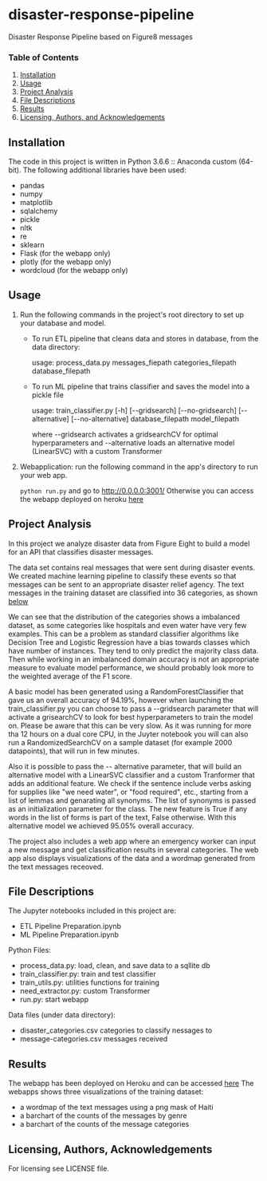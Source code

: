 # disaster-response-pipeline
Disaster Response Pipeline based on Figure8 messages

### Table of Contents

1. [Installation](#installation)
2. [Usage](#usage)
3. [Project Analysis](#motivation)
4. [File Descriptions](#files)
5. [Results](#results)
6. [Licensing, Authors, and Acknowledgements](#licensing)

## Installation <a name="installation"></a>
The code in this project is written in Python 3.6.6 :: Anaconda custom (64-bit).
The following additional libraries have been used:
* pandas
* numpy
* matplotlib
* sqlalchemy
* pickle
* nltk
* re
* sklearn
* Flask (for the webapp only)
* plotly (for the webapp only)
* wordcloud (for the webapp only)

## Usage  <a name="usage"></a>
1. Run the following commands in the project's root directory to set up your database and model.

    - To run ETL pipeline that cleans data and stores in database, from the data directory:
    
        usage: process_data.py messages_fiepath categories_filepath database_filepath
    - To run ML pipeline that trains classifier and saves the model into a pickle file
    
        usage: train_classifier.py [-h] [--gridsearch] [--no-gridsearch]
                           [--alternative] [--no-alternative]
                           database_filepath model_filepath
                           
        where --gridsearch activates a gridsearchCV for optimal hyperparameters
        and --alternative loads an alternative model (LinearSVC) with a custom Transformer

2. Webapplication: run the following command in the app's directory to run your web app.

    `python run.py`
    and go to http://0.0.0.0:3001/
    Otherwise you can access the webapp deployed on heroku [here](https://disaster-response-webapp.herokuapp.com/)

## Project Analysis<a name="motivation"></a>
In this project we analyze disaster data from Figure Eight to build a model for an API that classifies disaster messages.

The data set contains real messages that were sent during disaster events. We created machine learning pipeline to classify these events so that messages can be sent to an appropriate disaster relief agency. The text messages in the training dataset are classified into 36 categories, as shown [below](labels.png)

We can see that the distribution of the categories shows a imbalanced dataset, as some categories like hospitals and even water have very few examples. This can be a problem as standard classifier algorithms like Decision Tree and Logistic Regression have a bias towards classes which have number of instances. They tend to only predict the majority class data. Then  while working in an imbalanced domain accuracy is not an appropriate measure to evaluate model performance, we should probably look more to the weighted average of the F1 score.

A basic model has been generated using a RandomForestClassifier that gave us an overall accuracy of 94.19%, however when launching the train_classifier.py you can choose to pass a --gridsearch parameter that will activate a grisearchCV to look for best hyperparameters to train the model on. Please be aware that this can be very slow. As it was running for more tha 12 hours on a dual core CPU, in the Juyter notebook you will can also run a RandomizedSearchCV on a sample dataset (for example 2000 datapoints), that will run in few minutes.

Also it is possible to pass the -- alternative parameter, that will build an alternative model with a LinearSVC classifier and a custom Tranformer that adds an additional feature. We check if the sentence include verbs asking for supplies like "we need water",
 or "food required", etc., starting from a list of lemmas and genarating all synonyms. The list of synonyms is passed as an initialization parameter for the class. The new feature is True if any words in the list of forms is part of the text, False otherwise. With this alternative model we achieved 95.05% overall accuracy.

The project also includes a web app where an emergency worker can input a new message and get classification results in several categories. The web app also displays visualizations of the data and a wordmap generated from the text messages receoved.

## File Descriptions <a name="files"></a>
The Jupyter notebooks included in this project are:
- ETL Pipeline Preparation.ipynb
- ML Pipeline Preparation.ipynb

Python Files:
- process_data.py:      load, clean, and save data to a sqllite db
- train_classifier.py:  train and test classifier
- train_utils.py:       utilities functions for training
- need_extractor.py:    custom Transformer
- run.py:               start webapp

Data files (under data directory):
- disaster_categories.csv       categories to classify nessages to
- message-categories.csv        messages received



## Results<a name="results"></a>
The webapp has been deployed on Heroku and can be accessed [here](https://disaster-response-webapp.herokuapp.com/)
The webapps shows three visualizations of the training dataset:
- a wordmap of the text messages using a png mask of Haiti
- a barchart of the counts of the messages by genre
- a barchart of the counts of the message categories

## Licensing, Authors, Acknowledgements<a name="licensing"></a>
For licensing see LICENSE file.
